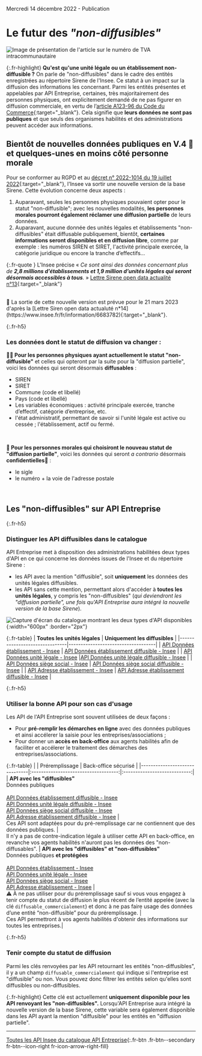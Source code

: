 Mercredi 14 décembre 2022 - Publication

# Le futur des _"non-diffusibles"_
![Image de présentation de l'article sur le numéro de TVA intracommunautaire](<%= image_path('api_entreprise/blog/non-diffusible-image-principale.png') %>)

{:.fr-highlight}
**Qu'est qu'une unité légale ou un établissement non-diffusible ?**
On parle de "non-diffusibles" dans le cadre des entités enregistrées au répertoire Sirene de l'Insee. Ce statut à un impact sur la diffusion des informations les concernant.
Parmi les entités présentes et appelables par API Entreprise, certaines, très majoritairement des personnes physiques, ont explicitement demandé de ne pas figurer en diffusion commerciale, en vertu de l’[article A123-96 du Code du Commerce](https://www.legifrance.gouv.fr/codes/article_lc/LEGIARTI000031043097/){:target="_blank"}. Cela signifie que **leurs données ne sont pas publiques** et que seuls des organismes habilités et des administrations peuvent accéder aux informations.
<br>


## Bientôt de nouvelles données publiques en V.4 🎢 <br>et quelques-unes en moins côté personne morale

Pour se conformer au RGPD et au [décret n° 2022-1014 du 19 juillet 2022](https://www.legifrance.gouv.fr/jorf/id/JORFTEXT000046061058){:target="_blank"}, l'Insee va sortir une nouvelle version de la base Sirene. Cette évolution concerne deux aspects&nbsp;: 
1. Auparavant, seules les personnes physiques pouvaient opter pour le statut "non-diffusible"; avec les nouvelles modalités, **les personnes morales pourront également réclamer une diffusion partielle** de leurs données.
2. Auparavant, aucune donnée des unités légales et établissements "non-diffusibles" était diffusable publiquement, bientôt, **certaines informations seront disponibles et en diffusion libre**, comme par exemple : les numéros SIREN et SIRET, l'activité principale exercée, la catégorie juridique ou encore la tranche d’effectifs…

{:.fr-quote }
L'Insee précise « _Ce sont ainsi des données concernant plus de **2,8 millions d’établissements et 1,9 million d’unités légales qui seront désormais accessibles à tous**._ » 
[Lettre Sirene open data actualité n°13](https://www.insee.fr/fr/information/6525081){:target="_blank"}

<br>
📅 La sortie de cette nouvelle version est prévue pour le 21 mars 2023 d'après la [Lettre Siren open data actualuté n*14](https://www.insee.fr/fr/information/6683782){:target="_blank"}.

{:.fr-h5}
### Les données dont le statut de diffusion va changer :

**🧑‍⚕️ Pour les personnes physiques ayant actuellement le statut "non-diffusible"** et celles qui opteront par la suite pour la "diffusion partielle", voici les données qui seront désormais **diffusables**&nbsp;:
- SIREN
- SIRET
- Commune (code et libellé)
- Pays (code et libellé)
- Les variables économiques : activité principale exercée, tranche d’effectif, catégorie d’entreprise, etc.
- l'état administratif, permettant de savoir si l'unité légale est active ou cessée ; l'établissement, actif ou fermé.

<br>

**🏢 Pour les personnes morales qui choisiront le nouveau statut de "diffusion partielle"**, voici les données qui seront _a contrario_ désormais **confidentielles**🔐&nbsp;: 
- le sigle
- le numéro + la voie de l'adresse postale

<br>

## Les "non-diffusibles" sur API Entreprise

{:.fr-h5}
### Distinguer les API diffusibles dans le catalogue

API Entreprise met à disposition des administrations habilitées deux types d'API en ce qui concerne les données issues de l'Insee et du répertoire Sirene&nbsp;: 
- les API avec la mention "diffusible", soit **uniquement** les données des unités légales diffusibles.
- les API sans cette mention, permettant alors d'accéder à **toutes les unités légales**, y compris les "non-diffusibles" (_qui deviendront les "diffusion partielle", une fois qu'API Entreprise aura intégré la nouvelle version de la base Sirene_).


![Capture d'écran du catalogue montrant les deux types d'API disponibles](<%= image_path('api_entreprise/blog/non-diffusible-catalogue-deux-types-d-api.png') %>){:width="600px" :border="2px"}


{:.fr-table}
| **Toutes les unités légales** | **Uniquement les diffusibles** |
|-------------------------------|------------------------------------|
| [API Données établissement - Insee](<%= endpoint_path(uid: 'insee/etablissements') %>)         | [API Données établissement diffusible - Insee](<%= endpoint_path(uid: 'insee/etablissements_diffusibles') %>)   |
| [API Données unité légale - Insee](<%= endpoint_path(uid: 'insee/unites_legales') %>)          |[API Données unité légale diffusible - Insee](<%= endpoint_path(uid: 'insee/unites_legales_diffusibles') %>)    |
| [API Données siège social - Insee](<%= endpoint_path(uid: 'insee/siege_social') %>)          | [API Données siège social diffusible - Insee](<%= endpoint_path(uid: 'insee/siege_social_diffusibles') %>)    |
| [API Adresse établissement - Insee](<%= endpoint_path(uid: 'insee/adresse_etablissements') %>)         | [API Adresse établissement diffusible - Insee](<%= endpoint_path(uid: 'insee/adresse_etablissements_diffusibles') %>)  |


{:.fr-h5}
### Utiliser la bonne API pour son cas d'usage

Les API de l'API Entreprise sont souvent utilisées de deux façons&nbsp;:
- Pour **pré-remplir les démarches en ligne** avec des données publiques et ainsi accélerer la saisie pour les entreprises/associations ;
- Pour donner un **accès en back-office** aux agents habilités afin de faciliter et accélerer le traitement des démarches des entreprises/associations.

{:.fr-table}
|   | <span class='fr-badge fr-badge--sm fr-badge--new'>Préremplissage</span>  | <span class='fr-badge fr-badge--sm fr-badge--green-archipel fr-badge--new'>Back-office sécurisé</span> |
|-------------------------------|:------------------------------------:|:----------------------------:|
| **API avec les "diffusibles"**<br/><span class='fr-badge fr-badge--sm fr-badge--grey fr'>Données publiques</span><br><br>  [API Données établissement diffusible - Insee](<%= endpoint_path(uid: 'insee/etablissements_diffusibles') %>)<br/>[API Données unité légale diffusible - Insee](<%= endpoint_path(uid: 'insee/unites_legales_diffusibles') %>)<br/>[API Données siège social diffusible - Insee](<%= endpoint_path(uid: 'insee/siege_social_diffusibles') %>)<br/>[API Adresse établissement diffusible - Insee](<%= endpoint_path(uid: 'insee/adresse_etablissements_diffusibles') %>)  |  <span style="color:#1f8d49" class="fr-icon-checkbox-circle-fill" aria-hidden="true"></span><br>Ces API sont adaptées pour du pré-remplissage car ne contiennent que des données publiques. | <span style="color:#1f8d49" class="fr-icon-checkbox-circle-line" aria-hidden="true"></span><br>Il n'y a pas de contre-indication légale à utiliser cette API en back-office, en revanche vos agents habilités n'auront pas les données des "non-diffusables".
| **API avec les "diffusibles" et "non-diffusibles"**<br><span class='fr-badge fr-badge--sm fr-badge--white fr'>Données publiques **et protégées**</span><br><br/>  [API Données établissement - Insee](<%= endpoint_path(uid: 'insee/etablissements') %>)<br/>[API Données unité légale - Insee](<%= endpoint_path(uid: 'insee/unites_legales') %>)<br/>[API Données siège social - Insee](<%= endpoint_path(uid: 'insee/siege_social') %>)<br/>[API Adresse établissement - Insee](<%= endpoint_path(uid: 'insee/adresse_etablissements') %>) |   <span style="color:#d64d00" class="fr-icon-close-circle-line" aria-hidden="true"></span><br> ⚠️ À ne pas utiliser pour du préremplissage sauf si vous vous engagez à tenir compte du statut de diffusion le plus récent de l’entité appelée (avec la clé `diffusable_commercialement`) et donc à ne pas faire usage des données d’une entité “non-diffusible” pour du préremplissage. | <span style="color:#1f8d49" class="fr-icon-checkbox-circle-fill" aria-hidden="true"></span><br>Ces API permettront à vos agents habilités d'obtenir des informations sur toutes les entreprises.|

{:.fr-h5}
### Tenir compte du statut de diffusion
 
Parmi les clés renvoyées par les API retournant les entités "non-diffusibles", il y a un champ `diffusable_commercialement` qui indique si l'entreprise est "diffusible" ou non. Vous pouvez donc filtrer les entités selon qu'elles sont diffusibles ou non-diffusibles.

{:.fr-highlight}
Cette clé est actuellement **uniquement disponible pour les API renvoyant les "non-diffusibles".** Lorsqu'API Entreprise aura intégré la nouvelle version de la base Sirene, cette variable sera également disponible dans les API ayant la mention "diffusible" pour les entités en "diffusion partielle".


-----


[Toutes les API Insee du catalogue API Entreprise](https://entreprise.api.gouv.fr/catalogue?Endpoint%5Bquery%5D=diffusible){:.fr-btn .fr-btn--secondary fr-btn--icon-right fr-icon-arrow-right-fill}

